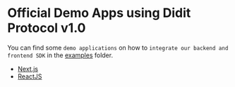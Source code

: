 # Official Demo Apps using Didit Protocol v1.0

You can find some `demo applications` on how to `integrate our backend and frontend SDK` in the [examples](https://github.com/gamiumapp/didit-sdk-demos/tree/main/examples) folder.
- [Next.js](https://github.com/gamiumapp/didit-sdk-demos/tree/main/examples/next/basic-next-app)
- [ReactJS](https://github.com/gamiumapp/didit-sdk-demos/tree/main/examples/next/basic-next-app)
